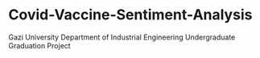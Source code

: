 # Covid-Vaccine-Sentiment-Analysis
Gazi University Department of Industrial Engineering Undergraduate Graduation Project
